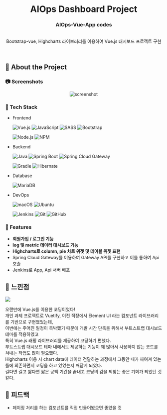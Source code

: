 <div align="center">

  <h1>AIOps Dashboard Project</h1>
  
  <p>
    <h3>
      AIOps-Vue-App codes
    </h3>
    <br/>
    <span>
      Bootstrap-vue, Highcharts 라이브러리를 이용하여 Vue.js 대시보드 프로젝트 구현
    </span>
  </p>
</div>

<br />

<!-- About the Project -->
## :star2: About the Project


<!-- Screenshots -->
### :camera: Screenshots

<div align="center"> 
  <img src="https://placehold.co/600x400?text=Your+Screenshot+here" alt="screenshot" />
</div>


<!-- TechStack -->
### :space_invader: Tech Stack

- Frontend

  ![Vue.js](https://img.shields.io/badge/Vue.js-4FC08D.svg?style=flat-square&logo=vuedotjs&logoColor=white)
  ![JavaScript](https://img.shields.io/badge/Javascript-F7DF1E.svg?style=flat-square&logo=javascript&logoColor=black)
  ![SASS](https://img.shields.io/badge/SASS-hotpink.svg?style=flat-square&logo=SASS&logoColor=white)
  ![Bootstrap](https://img.shields.io/badge/Bootstrap-7952B3?style=flat-square&logo=bootstrap&logoColor=white)
  
  ![Node.js](https://img.shields.io/badge/Node.js-339933?style=flat-square&logo=Node.js&logoColor=white)
  ![NPM](https://img.shields.io/badge/NPM-CB3837.svg?style=flat-square&logo=npm&logoColor=white)
  
- Backend

  ![Java](https://img.shields.io/badge/Java-%23ED8B00.svg?style=flat-square&logo=java&logoColor=white)
  ![Spring Boot](https://img.shields.io/badge/Spring%20Boot-%236DB33F.svg?style=flat-square&logo=springboot&logoColor=white)
  ![Spring Cloud Gateway](https://img.shields.io/badge/Spring%20Cloud%20Gateway-%236DB33F.svg?style=flat-square&logo=spring&logoColor=white)
  
  ![Gradle](https://img.shields.io/badge/Gradle-02303A.svg?style=flat-square&logo=gradle&logoColor=white)
  ![Hibernate](https://img.shields.io/badge/Hibernate-59666C.svg?style=flat-square&logo=hibernate&logoColor=white)

- Database

  ![MariaDB](https://img.shields.io/badge/MariaDB-003545.svg?style=flat-square&logo=mariadb&logoColor=white)

- DevOps

  ![macOS](https://img.shields.io/badge/mac%20OS-000000?style=flat-square&logo=macos&logoColor=white)
  ![Ubuntu](https://img.shields.io/badge/Ubuntu-E95420?style=flat-square&logo=ubuntu&logoColor=white)  
  
  ![Jenkins](https://img.shields.io/badge/Jenkins-D24939?style=flat-square&logo=jenkins&logoColor=white)
  ![Git](https://img.shields.io/badge/Git-F05032?style=flat-square&logo=git&logoColor=white)
  ![GitHub](https://img.shields.io/badge/Git%20Hub-181717?style=flat-square&logo=github&logoColor=white)

<!-- Features -->
### :dart: Features

- **회원가입 / 로그인 기능**
- **log 및 metric 데이터 대시보드 기능**
- **Highcharts로 column, pie 차트 위젯 및 테이블 위젯 표현**
- Spring Cloud Gateway를 이용하여 Gateway API를 구현하고 이를 통하여 Api 호출
- Jenkins로 App, Api 서버 배포

<!-- Contributing -->
## :wave: 느낀점

<a href="https://github.com/Louis3797/awesome-readme-template/graphs/contributors">
  <img src="https://contrib.rocks/image?repo=Louis3797/awesome-readme-template" />
</a>

오랜만에 Vue.js를 이용한 코딩이었다!  
개인 과제 프로젝트로 Vuetify, 이전 직장에서 Element UI 라는 컴포넌트 라이브러리를 기반으로 구현했었는데,  
이번에는 주어진 일정이 촉박했기 때문에 개발 시간 단축을 위해서 부트스트랩 대시보드 테마를 적용하였고  
특히 Vue.js 래핑 라이브러리를 제공하여 코딩하기 편했다.  
부트스트랩 대시보드 테마 내에서도 제공하는 기능이 꽤 많아서 사용하지 않는 코드를 쳐내는 작업도 많이 필요했다.  
Highcharts 이용 시 chart data에 데이터 전달하는 과정에서 그동안 내가 짜여져 있는 틀에 의존하면서 코딩을 하고 있었는지 깨닫게 되었다.  
길다면 길고 짧다면 짧은 공백 기간을 끝내고 코딩의 감을 되찾는 좋은 기회가 되었던 것 같다.

## :scroll: 피드백

- 페이징 처리를 하는 컴포넌트를 직접 만들어봤으면 좋았을 것
